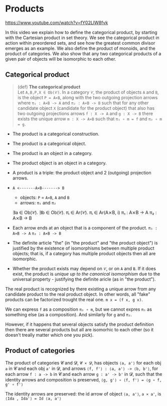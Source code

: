 # Products

https://www.youtube.com/watch?v=fY02LIW8fvk

In this video we explain how to define the categorical product, by starting with the Cartesian product in set theory. We see the categorical product in action within preordered sets, and see how the greatest common divisor emerges as an example. We also define the product of monoids, and the product of categories. We also show that any two categorical products of a given pair of objects will be isomorphic to each other.

## Categorical product

>(def) **The categorical product**   
Let `A,B,P,X ∈ Ob(𝒞)`. 
In a category `𝒞`, 
the product of objects `A` and `B`, 
is the object `P = A⨯B`, 
along with the two outgoing projection arrows 
where
  `π₁ : A⨯B -> A` and 
  `π₂ : A⨯B -> B` 
such that 
  for any other candidate object `X` 
  (candidate for the product object) 
  that also has two outgoing projections arrows
  `f : X -> A` and
  `g : X -> B` 
  there exists the unique arrow 
  `m : X -> A⨯B` 
  such that 
  `π₁ ∘ m = f` and 
  `π₂ ∘ m = g`.


- The product is a categorical construction.
- The product is a categorical object.
- The product is an object in a category.
- The product object is an object in a category.

- A product is a triple: the product object and 2 (outgoing) projection arrows.

- `A <-------A⨯B-------> B`
  - objects: `P` = `A⨯B`, `A` and `B`
  - arrows: `π₁` and `π₂`

  ∃a ∈ Ob(𝒞). 
  ∃b ∈ Ob(𝒞). 
    πᵢ ∈ Ar(𝒞). 
    πᵢ ∈ Ar(A⨯B, i)
      π₁ : A⨯B -> A
      π₂ : A⨯B -> B 


- Each arrow ends at an object that is a component of the product.
  `π₁ : A⨯B -> A`
  `π₂ : A⨯B -> B` 

- The definite article "the" (in "the product" and "the product object") is justified by the existence of isomorphisms between multiple product objects; that is, if a category has multiple product objects then all are isomorphic.

- Whether the product exists may depend on `𝒞`, or on `A` and `B`. If it does exist, the product is *unique up to the canonical isomorphism* due to the universal property - justifying the definite aricle (as in "the product").



The real product is recognized by there existing a unique arrow from any candidate product to the real product object. In other words, all "fake" products can be factorized trought the real one. `m x = (f x, g x)`.

We can express `f` as a composition `π₁ ∘ m`, but we cannot expres `π₁` as something else (as a composition). And similarly for `g` and `π₂`.

However, if it happens that several objects satisfy the product definition then there are several products but all are isomorhic to each other (so it doesn't treally matter which one you pick).

## Product of categories

The product of categories 𝓒 and 𝓓, `𝓒 ⨯ 𝓓`, 
has objects `⟨a, a'⟩` 
for each obj `a` in 𝓒 
and each obj `a'` in 𝓓, 
and arrows 
`⟨f, f'⟩ : ⟨a, a'⟩ -> ⟨b, b'⟩`, 
for each arrow `f : a -> b` in 𝓒 
and each arrow `g : a' -> b'` in 𝓓, 
such that the identity arrows and 
composition is preserved, 
`⟨g, g'⟩ ∘ ⟨f, f'⟩ = ⟨g ∘ f, g' ∘ f'⟩`

The identity arrows are preserved: 
the id arrow of object `⟨a, a'⟩`, `a ⨯ a'`, is 
`⟨Ida , Ida'⟩ = Id ⟨a, a'⟩`

